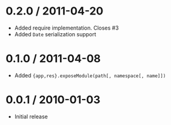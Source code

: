
0.2.0 / 2011-04-20 
==================

  * Added require implementation. Closes #3
  * Added `Date` serialization support

0.1.0 / 2011-04-08 
==================

  * Added `{app,res}.exposeModule(path[, namespace[, name]])`

0.0.1 / 2010-01-03
==================

  * Initial release
